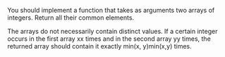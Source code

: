 You should implement a function that takes as arguments two arrays of integers. Return all their common elements.

The arrays do not necessarily contain distinct values. If a certain integer occurs in the first array xx times and in the second array yy times, the returned array should contain it exactly min(x, y)min(x,y) times.